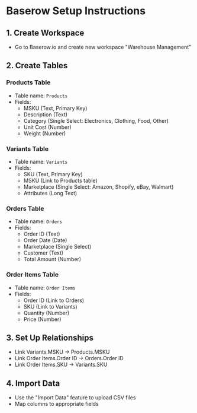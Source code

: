 # Baserow Setup Instructions

## 1. Create Workspace
- Go to Baserow.io and create new workspace "Warehouse Management"

## 2. Create Tables
### Products Table
- Table name: `Products`
- Fields:
  - MSKU (Text, Primary Key)
  - Description (Text)
  - Category (Single Select: Electronics, Clothing, Food, Other)
  - Unit Cost (Number)
  - Weight (Number)

### Variants Table
- Table name: `Variants`
- Fields:
  - SKU (Text, Primary Key)
  - MSKU (Link to Products table)
  - Marketplace (Single Select: Amazon, Shopify, eBay, Walmart)
  - Attributes (Long Text)

### Orders Table
- Table name: `Orders`
- Fields:
  - Order ID (Text)
  - Order Date (Date)
  - Marketplace (Single Select)
  - Customer (Text)
  - Total Amount (Number)

### Order Items Table
- Table name: `Order Items`
- Fields:
  - Order ID (Link to Orders)
  - SKU (Link to Variants)
  - Quantity (Number)
  - Price (Number)

## 3. Set Up Relationships
- Link Variants.MSKU → Products.MSKU
- Link Order Items.Order ID → Orders.Order ID
- Link Order Items.SKU → Variants.SKU

## 4. Import Data
- Use the "Import Data" feature to upload CSV files
- Map columns to appropriate fields